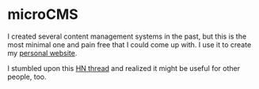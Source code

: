 # microCMS

I created several content management systems in the past, but this is the most minimal one and pain free that I could come up with.
I use it to create my [personal website](http://curious-electric.com).

I stumbled upon this [HN thread](https://news.ycombinator.com/item?id=13009080) and realized it might be useful for other people, too.

